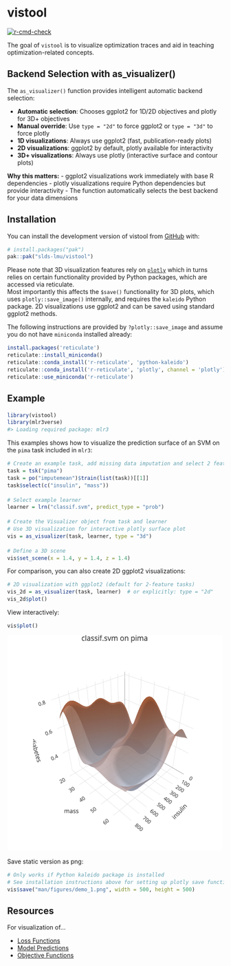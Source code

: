 
<!-- README.md is generated from README.Rmd. Please edit that file -->

# vistool

<!-- badges: start -->

[![r-cmd-check](https://github.com/slds-lmu/vistool/actions/workflows/r-cmd-check.yaml/badge.svg)](https://github.com/slds-lmu/vistool/actions/workflows/r-cmd-check.yaml)
<!-- badges: end -->

The goal of `vistool` is to visualize optimization traces and aid in
teaching optimization-related concepts.

## Backend Selection with as_visualizer()

The `as_visualizer()` function provides intelligent automatic backend
selection:

- **Automatic selection**: Chooses ggplot2 for 1D/2D objectives and
  plotly for 3D+ objectives
- **Manual override**: Use `type = "2d"` to force ggplot2 or
  `type = "3d"` to force plotly
- **1D visualizations**: Always use ggplot2 (fast, publication-ready
  plots)
- **2D visualizations**: ggplot2 by default, plotly available for
  interactivity
- **3D+ visualizations**: Always use plotly (interactive surface and
  contour plots)

**Why this matters:** - ggplot2 visualizations work immediately with
base R dependencies - plotly visualizations require Python dependencies
but provide interactivity - The function automatically selects the best
backend for your data dimensions

## Installation

You can install the development version of vistool from
[GitHub](https://github.com/) with:

``` r
# install.packages("pak")
pak::pak("slds-lmu/vistool")
```

Please note that 3D visualization features rely on [`plotly`]() which in
turns relies on certain functionality provided by Python packages, which
are accessed via reticulate.  
Most importantly this affects the `$save()` functionality for 3D plots,
which uses `plotly::save_image()` internally, and requires the `kaleido`
Python package. 2D visualizations use ggplot2 and can be saved using
standard ggplot2 methods.

The following instructions are provided by `?plotly::save_image` and
assume you do not have `miniconda` installed already:

``` r
install.packages('reticulate')
reticulate::install_miniconda()
reticulate::conda_install('r-reticulate', 'python-kaleido')
reticulate::conda_install('r-reticulate', 'plotly', channel = 'plotly')
reticulate::use_miniconda('r-reticulate')
```

## Example

``` r
library(vistool)
library(mlr3verse)
#> Loading required package: mlr3
```

This examples shows how to visualize the prediction surface of an SVM on
the `pima` task included in `mlr3`:

``` r
# Create an example task, add missing data imputation and select 2 features
task = tsk("pima")
task = po("imputemean")$train(list(task))[[1]]
task$select(c("insulin", "mass"))

# Select example learner
learner = lrn("classif.svm", predict_type = "prob")

# Create the Visualizer object from task and learner
# Use 3D visualization for interactive plotly surface plot
vis = as_visualizer(task, learner, type = "3d")

# Define a 3D scene
vis$set_scene(x = 1.4, y = 1.4, z = 1.4)
```

For comparison, you can also create 2D ggplot2 visualizations:

``` r
# 2D visualization with ggplot2 (default for 2-feature tasks)
vis_2d = as_visualizer(task, learner)  # or explicitly: type = "2d"
vis_2d$plot()
```

View interactively:

``` r
vis$plot()
```

![](man/figures/demo_1.png)

Save static version as png:

``` r
# Only works if Python kaleido package is installed
# See installation instructions above for setting up plotly save functionality
vis$save("man/figures/demo_1.png", width = 500, height = 500)
```

## Resources

For visualization of…

- [Loss
  Functions](https://slds-lmu.github.io/vistool/articles/loss_functions.html)
- [Model
  Predictions](https://slds-lmu.github.io/vistool/articles/model.html)
- [Objective
  Functions](https://slds-lmu.github.io/vistool/articles/objective.html)

